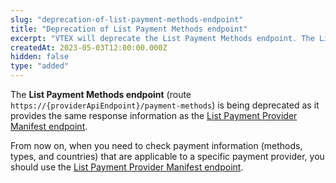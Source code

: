 ```yaml
---
slug: "deprecation-of-list-payment-methods-endpoint"
title: "Deprecation of List Payment Methods endpoint"
excerpt: "VTEX will deprecate the List Payment Methods endpoint. The List Payment Provider will replace it."
createdAt: 2023-05-03T12:00:00.000Z
hidden: false
type: "added"
---
```


The **List Payment Methods endpoint** (route `https://{providerApiEndpoint}/payment-methods`) is being deprecated as it provides the same response information as the [List Payment Provider Manifest endpoint](https://developers.vtex.com/docs/api-reference/payment-provider-protocol#get-/manifest).

From now on, when you need to check payment information (methods, types, and countries) that are applicable to a specific payment provider, you should use the [List Payment Provider Manifest endpoint](https://developers.vtex.com/docs/api-reference/payment-provider-protocol#get-/manifest).